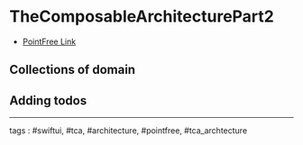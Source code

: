 # TheComposableArchitecturePart2
 
- [PointFree Link](https://www.pointfree.co/collections/composable-architecture/a-tour-of-the-composable-architecture/ep101-a-tour-of-the-composable-architecture-part-2)

## Collections of domain

## Adding todos
----
tags : #swiftui, #tca, #architecture, #pointfree, #tca_archtecture